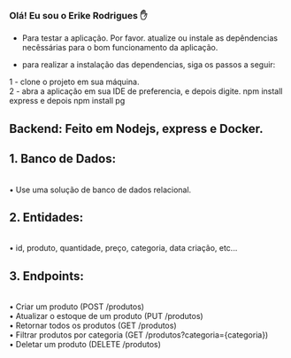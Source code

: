 ### Olá! Eu sou o Erike Rodrigues ✋ 

- Para testar a aplicação. Por favor. atualize ou instale as depêndencias necêssárias para o bom funcionamento da aplicação.

- para realizar a instalação das dependencias, siga os passos a seguir:

1 - clone o projeto em sua máquina.
<br>
2 -  abra a aplicação em sua IDE de preferencia, e depois digite. npm install express e depois npm install pg

## Backend: Feito em Nodejs, express e Docker.

## 1. Banco de Dados:
<br>
• Use uma solução de banco de dados relacional.

## 2. Entidades:
<br>
• id, produto, quantidade, preço, categoria, data criação, etc...

## 3. Endpoints:
<br>
• Criar um produto (POST /produtos)
<br>
• Atualizar o estoque de um produto (PUT /produtos)
<br>
• Retornar todos os produtos (GET /produtos)
<br>
• Filtrar produtos por categoria (GET /produtos?categoria={categoria})
<br>
• Deletar um produto (DELETE /produtos)
